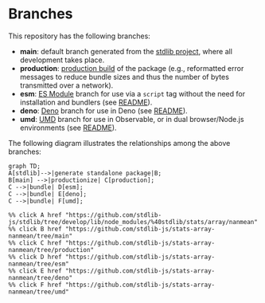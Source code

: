 <!--

@license Apache-2.0

Copyright (c) 2022 The Stdlib Authors.

Licensed under the Apache License, Version 2.0 (the "License");
you may not use this file except in compliance with the License.
You may obtain a copy of the License at

    http://www.apache.org/licenses/LICENSE-2.0

Unless required by applicable law or agreed to in writing, software
distributed under the License is distributed on an "AS IS" BASIS,
WITHOUT WARRANTIES OR CONDITIONS OF ANY KIND, either express or implied.
See the License for the specific language governing permissions and
limitations under the License.

-->

# Branches

This repository has the following branches:

-   **main**: default branch generated from the [stdlib project][stdlib-url], where all development takes place.
-   **production**: [production build][production-url] of the package (e.g., reformatted error messages to reduce bundle sizes and thus the number of bytes transmitted over a network).
-   **esm**: [ES Module][esm-url] branch for use via a `script` tag without the need for installation and bundlers (see [README][esm-readme]).
-   **deno**: [Deno][deno-url] branch for use in Deno (see [README][deno-readme]).
-   **umd**: [UMD][umd-url] branch for use in Observable, or in dual browser/Node.js environments (see [README][umd-readme]).

The following diagram illustrates the relationships among the above branches:

```mermaid
graph TD;
A[stdlib]-->|generate standalone package|B;
B[main] -->|productionize| C[production];
C -->|bundle| D[esm];
C -->|bundle| E[deno];
C -->|bundle| F[umd];

%% click A href "https://github.com/stdlib-js/stdlib/tree/develop/lib/node_modules/%40stdlib/stats/array/nanmean"
%% click B href "https://github.com/stdlib-js/stats-array-nanmean/tree/main"
%% click C href "https://github.com/stdlib-js/stats-array-nanmean/tree/production"
%% click D href "https://github.com/stdlib-js/stats-array-nanmean/tree/esm"
%% click E href "https://github.com/stdlib-js/stats-array-nanmean/tree/deno"
%% click F href "https://github.com/stdlib-js/stats-array-nanmean/tree/umd"
```

[stdlib-url]: https://github.com/stdlib-js/stdlib/tree/develop/lib/node_modules/%40stdlib/stats/array/nanmean
[production-url]: https://github.com/stdlib-js/stats-array-nanmean/tree/production
[deno-url]: https://github.com/stdlib-js/stats-array-nanmean/tree/deno
[deno-readme]: https://github.com/stdlib-js/stats-array-nanmean/blob/deno/README.md
[umd-url]: https://github.com/stdlib-js/stats-array-nanmean/tree/umd
[umd-readme]: https://github.com/stdlib-js/stats-array-nanmean/blob/umd/README.md
[esm-url]: https://github.com/stdlib-js/stats-array-nanmean/tree/esm
[esm-readme]: https://github.com/stdlib-js/stats-array-nanmean/blob/esm/README.md